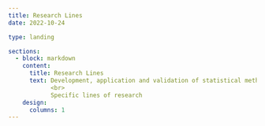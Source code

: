 ```yaml
---
title: Research Lines
date: 2022-10-24

type: landing

sections:
  - block: markdown
    content:
      title: Research Lines
      text: Development, application and validation of statistical methodology in the field of Biosanitary and Experimental Sciences, providing methodological support to groups in these areas, trying to respond to real problems and promoting the transfer of research. <br>
            <br>
            Specific lines of research 
    design:
      columns: 1
---
```

